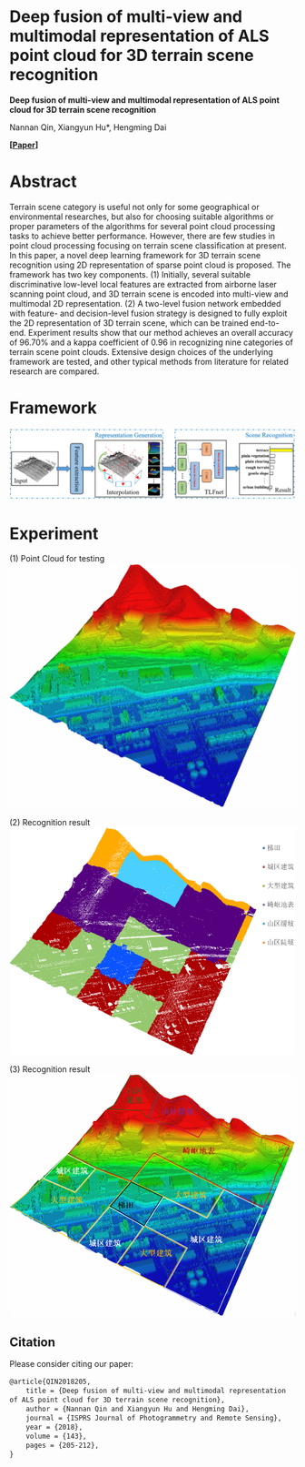 # Deep fusion of multi-view and multimodal representation of ALS point cloud for 3D terrain scene recognition

**Deep fusion of multi-view and multimodal representation of ALS point cloud for 3D terrain scene recognition** 

Nannan Qin, Xiangyun Hu*, Hengming Dai

**[[Paper](https://doi.org/10.1016/j.isprsjprs.2018.03.011)]**

# Abstract
Terrain scene category is useful not only for some geographical or environmental researches, but also for choosing suitable algorithms or proper parameters of the algorithms for several point cloud processing tasks to achieve better performance. However, there are few studies in point cloud processing focusing on terrain scene classification at present. In this paper, a novel deep learning framework for 3D terrain scene recognition using 2D representation of sparse point cloud is proposed. The framework has two key components. (1) Initially, several suitable discriminative low-level local features are extracted from airborne laser scanning point cloud, and 3D terrain scene is encoded into multi-view and multimodal 2D representation. (2) A two-level fusion network embedded with feature- and decision-level fusion strategy is designed to fully exploit the 2D representation of 3D terrain scene, which can be trained end-to-end. Experiment results show that our method achieves an overall accuracy of 96.70% and a kappa coefficient of 0.96 in recognizing nine categories of terrain scene point clouds. Extensive design choices of the underlying framework are tested, and other typical methods from literature for related research are compared.

# Framework
![img](Imgs/pipeline.png)

# Experiment
(1) Point Cloud for testing
![img](Imgs/pointcloud.png)

(2) Recognition result
![img](Imgs/recogniton_r1.png)

(3) Recognition result
![img](Imgs/recogniton_r2.png)

## Citation
Please consider citing our paper:

    @article{QIN2018205,
        title = {Deep fusion of multi-view and multimodal representation of ALS point cloud for 3D terrain scene recognition},
        author = {Nannan Qin and Xiangyun Hu and Hengming Dai},
        journal = {ISPRS Journal of Photogrammetry and Remote Sensing},
        year = {2018},
        volume = {143},
        pages = {205-212},
    }
